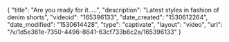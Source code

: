 {
    "title": "Are you ready for it.....",
    "description": "Latest styles in fashion of denim shorts",
    "videoid": "165396133",
    "date_created": "1530612264",
    "date_modified": "1530614428",
    "type": "captivate",
    "layout": "video",
    "url": "\/v\/1d5e361e-7350-4496-8641-63cf733b6c2a\/165396133"
}